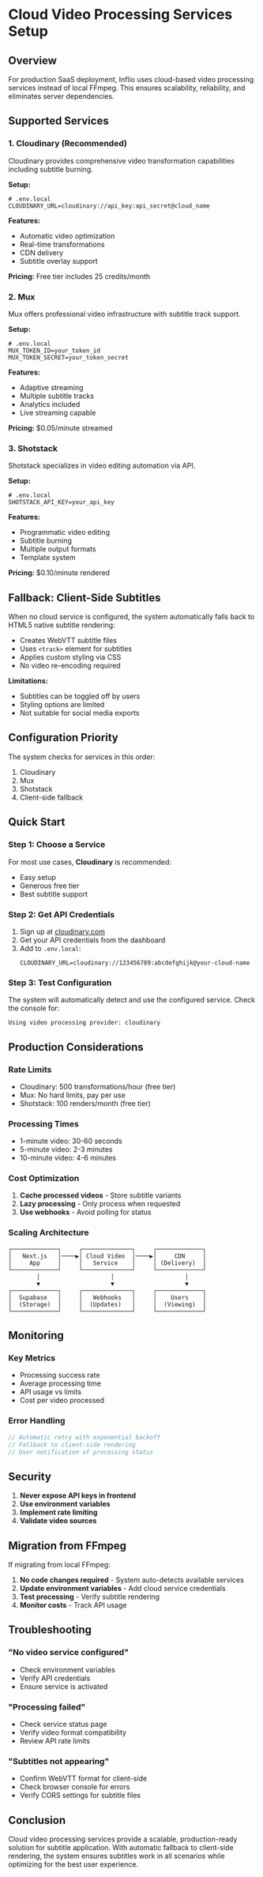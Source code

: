 # Cloud Video Processing Services Setup

## Overview

For production SaaS deployment, Inflio uses cloud-based video processing services instead of local FFmpeg. This ensures scalability, reliability, and eliminates server dependencies.

## Supported Services

### 1. Cloudinary (Recommended)

Cloudinary provides comprehensive video transformation capabilities including subtitle burning.

**Setup:**
```env
# .env.local
CLOUDINARY_URL=cloudinary://api_key:api_secret@cloud_name
```

**Features:**
- Automatic video optimization
- Real-time transformations
- CDN delivery
- Subtitle overlay support

**Pricing:** Free tier includes 25 credits/month

### 2. Mux

Mux offers professional video infrastructure with subtitle track support.

**Setup:**
```env
# .env.local
MUX_TOKEN_ID=your_token_id
MUX_TOKEN_SECRET=your_token_secret
```

**Features:**
- Adaptive streaming
- Multiple subtitle tracks
- Analytics included
- Live streaming capable

**Pricing:** $0.05/minute streamed

### 3. Shotstack

Shotstack specializes in video editing automation via API.

**Setup:**
```env
# .env.local
SHOTSTACK_API_KEY=your_api_key
```

**Features:**
- Programmatic video editing
- Subtitle burning
- Multiple output formats
- Template system

**Pricing:** $0.10/minute rendered

## Fallback: Client-Side Subtitles

When no cloud service is configured, the system automatically falls back to HTML5 native subtitle rendering:

- Creates WebVTT subtitle files
- Uses `<track>` element for subtitles
- Applies custom styling via CSS
- No video re-encoding required

**Limitations:**
- Subtitles can be toggled off by users
- Styling options are limited
- Not suitable for social media exports

## Configuration Priority

The system checks for services in this order:
1. Cloudinary
2. Mux
3. Shotstack
4. Client-side fallback

## Quick Start

### Step 1: Choose a Service

For most use cases, **Cloudinary** is recommended:
- Easy setup
- Generous free tier
- Best subtitle support

### Step 2: Get API Credentials

1. Sign up at [cloudinary.com](https://cloudinary.com)
2. Get your API credentials from the dashboard
3. Add to `.env.local`:
   ```env
   CLOUDINARY_URL=cloudinary://123456789:abcdefghijk@your-cloud-name
   ```

### Step 3: Test Configuration

The system will automatically detect and use the configured service. Check the console for:
```
Using video processing provider: cloudinary
```

## Production Considerations

### Rate Limits
- Cloudinary: 500 transformations/hour (free tier)
- Mux: No hard limits, pay per use
- Shotstack: 100 renders/month (free tier)

### Processing Times
- 1-minute video: 30-60 seconds
- 5-minute video: 2-3 minutes
- 10-minute video: 4-6 minutes

### Cost Optimization
1. **Cache processed videos** - Store subtitle variants
2. **Lazy processing** - Only process when requested
3. **Use webhooks** - Avoid polling for status

### Scaling Architecture

```
┌─────────────┐     ┌──────────────┐     ┌─────────────┐
│   Next.js   │────▶│ Cloud Video  │────▶│     CDN     │
│     App     │     │   Service    │     │ (Delivery)  │
└─────────────┘     └──────────────┘     └─────────────┘
        │                    │                    │
        ▼                    ▼                    ▼
┌─────────────┐     ┌──────────────┐     ┌─────────────┐
│  Supabase   │     │   Webhooks   │     │    Users    │
│  (Storage)  │     │  (Updates)   │     │  (Viewing)  │
└─────────────┘     └──────────────┘     └─────────────┘
```

## Monitoring

### Key Metrics
- Processing success rate
- Average processing time
- API usage vs limits
- Cost per video processed

### Error Handling
```javascript
// Automatic retry with exponential backoff
// Fallback to client-side rendering
// User notification of processing status
```

## Security

1. **Never expose API keys in frontend**
2. **Use environment variables**
3. **Implement rate limiting**
4. **Validate video sources**

## Migration from FFmpeg

If migrating from local FFmpeg:

1. **No code changes required** - System auto-detects available services
2. **Update environment variables** - Add cloud service credentials
3. **Test processing** - Verify subtitle rendering
4. **Monitor costs** - Track API usage

## Troubleshooting

### "No video service configured"
- Check environment variables
- Verify API credentials
- Ensure service is activated

### "Processing failed"
- Check service status page
- Verify video format compatibility
- Review API rate limits

### "Subtitles not appearing"
- Confirm WebVTT format for client-side
- Check browser console for errors
- Verify CORS settings for subtitle files

## Conclusion

Cloud video processing services provide a scalable, production-ready solution for subtitle application. With automatic fallback to client-side rendering, the system ensures subtitles work in all scenarios while optimizing for the best user experience. 